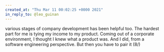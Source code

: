 ```yaml
---
created_at: "Thu Mar 11 00:02:25 +0000 2021"
in_reply_to: @leo_guinan
---
```


various stages of company development has been helpful too. The hardest part for me is tying my income to my product. Coming out of a corporate environment, I thought I knew what a product was. And I did, from a software engineering perspective. But then you have to pair it (8/)